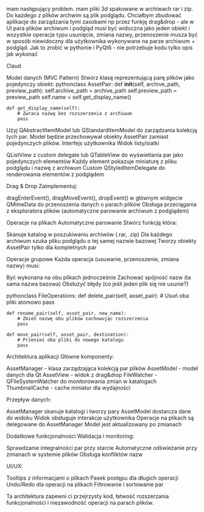 mam następujący problem. mam pliki 3d spakowane w archiwach rar i zip. Do każdego z plików archwim są plik podglądu. Chciałbym zbudować aplikacje do zarządzania tymi zasobami np przez funkję drag&drop - ale w UI para plików archiwum i podgląd musi być widoczna jako jeden obiekt i wszystkie operacje typu usunięcie, zmiana nazwy, przenoszenie musza być w sposób niewidoczny dla użytkownika wykonywane na parze archiwum + podgląd. Jak to zrobić w pythonie i PyQt6 - nie potrzebuje kodu tylko opis jak wykonać

Claud

Model danych (MVC Pattern)
Stwórz klasę reprezentującą parę plików jako pojedynczy obiekt:
pythonclass AssetPair:
def **init**(self, archive_path, preview_path):
self.archive_path = archive_path
self.preview_path = preview_path
self.name = self.get_display_name()

    def get_display_name(self):
        # Zwraca nazwę bez rozszerzenia z archiwum
        pass

Użyj QAbstractItemModel lub QStandardItemModel do zarządzania kolekcją tych par. Model będzie przechowywał obiekty AssetPair zamiast pojedynczych plików.
Interfejs użytkownika
Widok listy/siatki

QListView z custom delegate lub QTableView do wyświetlania par jako pojedynczych elementów
Każdy element pokazuje miniaturę z pliku podglądu i nazwę z archiwum
Custom QStyledItemDelegate do renderowania elementów z podglądem

Drag & Drop
Zaimplementuj:

dragEnterEvent(), dragMoveEvent(), dropEvent() w głównym widgecie
QMimeData do przenoszenia danych o parach plików
Obsługa przeciągania z eksploratora plików (automatyczne parowanie archiwum z podglądem)

Operacje na plikach
Automatyczne parowanie
Stwórz funkcję która:

Skanuje katalog w poszukiwaniu archiwów (.rar, .zip)
Dla każdego archiwum szuka pliku podglądu o tej samej nazwie bazowej
Tworzy obiekty AssetPair tylko dla kompletnych par

Operacje grupowe
Każda operacja (usuwanie, przenoszenie, zmiana nazwy) musi:

Być wykonana na obu plikach jednocześnie
Zachować spójność nazw (ta sama nazwa bazowa)
Obsłużyć błędy (co jeśli jeden plik się nie usunie?)

pythonclass FileOperations:
def delete_pair(self, asset_pair): # Usuń oba pliki atomowo
pass

    def rename_pair(self, asset_pair, new_name):
        # Zmień nazwę obu plików zachowując rozszerzenia
        pass

    def move_pair(self, asset_pair, destination):
        # Przenieś oba pliki do nowego katalogu
        pass

Architektura aplikacji
Główne komponenty:

AssetManager - klasa zarządzająca kolekcją par plików
AssetModel - model danych dla Qt
AssetView - widok z drag&drop
FileWatcher - QFileSystemWatcher do monitorowania zmian w katalogach
ThumbnailCache - cache miniatur dla wydajności

Przepływ danych:

AssetManager skanuje katalogi i tworzy pary
AssetModel dostarcza dane do widoku
Widok obsługuje interakcje użytkownika
Operacje na plikach są delegowane do AssetManager
Model jest aktualizowany po zmianach

Dodatkowe funkcjonalności
Walidacja i monitoring:

Sprawdzanie integralności par przy starcie
Automatyczne odświeżanie przy zmianach w systemie plików
Obsługa konfliktów nazw

UI/UX:

Tooltips z informacjami o plikach
Pasek postępu dla długich operacji
Undo/Redo dla operacji na plikach
Filtrowanie i sortowanie par

Ta architektura zapewni ci przejrzysty kod, łatwość rozszerzania funkcjonalności i niezawodność operacji na parach plików.
